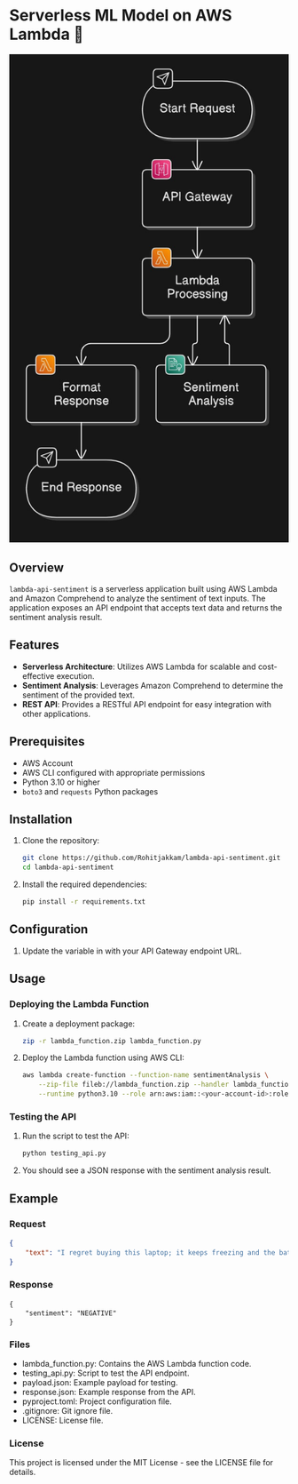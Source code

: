 # Serverless ML Model on AWS Lambda 🚀
![Sentiment Analysis](media/flowchart.jpeg)
## Overview
`lambda-api-sentiment` is a serverless application built using AWS Lambda and Amazon Comprehend to analyze the sentiment of text inputs. The application exposes an API endpoint that accepts text data and returns the sentiment analysis result.

## Features
- **Serverless Architecture**: Utilizes AWS Lambda for scalable and cost-effective execution.
- **Sentiment Analysis**: Leverages Amazon Comprehend to determine the sentiment of the provided text.
- **REST API**: Provides a RESTful API endpoint for easy integration with other applications.

## Prerequisites
- AWS Account
- AWS CLI configured with appropriate permissions
- Python 3.10 or higher
- `boto3` and `requests` Python packages

## Installation
1. Clone the repository:
    ```sh
    git clone https://github.com/Rohitjakkam/lambda-api-sentiment.git
    cd lambda-api-sentiment
    ```

2. Install the required dependencies:
    ```sh
    pip install -r requirements.txt
    ```

## Configuration
1. Update the  variable in  with your API Gateway endpoint URL.

## Usage
### Deploying the Lambda Function
1. Create a deployment package:
    ```sh
    zip -r lambda_function.zip lambda_function.py
    ```

2. Deploy the Lambda function using AWS CLI:
    ```sh
    aws lambda create-function --function-name sentimentAnalysis \
        --zip-file fileb://lambda_function.zip --handler lambda_function.lambda_handler \
        --runtime python3.10 --role arn:aws:iam::<your-account-id>:role/<your-lambda-role>
    ```

### Testing the API
1. Run the  script to test the API:
    ```sh
    python testing_api.py
    ```

2. You should see a JSON response with the sentiment analysis result.

## Example
### Request
```json
{
    "text": "I regret buying this laptop; it keeps freezing and the battery drains too fast."
}
```
### Response
```
{
    "sentiment": "NEGATIVE"
}
```

### Files
* lambda_function.py: Contains the AWS Lambda function code.
* testing_api.py: Script to test the API endpoint.
* payload.json: Example payload for testing.
* response.json: Example response from the API.
* pyproject.toml: Project configuration file.
* .gitignore: Git ignore file.
* LICENSE: License file.

### License
This project is licensed under the MIT License - see the LICENSE file for details.